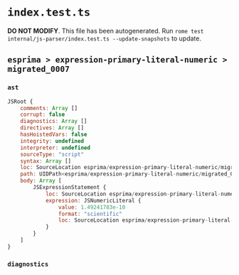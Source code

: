 # `index.test.ts`

**DO NOT MODIFY**. This file has been autogenerated. Run `rome test internal/js-parser/index.test.ts --update-snapshots` to update.

## `esprima > expression-primary-literal-numeric > migrated_0007`

### `ast`

```javascript
JSRoot {
	comments: Array []
	corrupt: false
	diagnostics: Array []
	directives: Array []
	hasHoistedVars: false
	integrity: undefined
	interpreter: undefined
	sourceType: "script"
	syntax: Array []
	loc: SourceLocation esprima/expression-primary-literal-numeric/migrated_0007/input.js 1:0-1:15
	path: UIDPath<esprima/expression-primary-literal-numeric/migrated_0007/input.js>
	body: Array [
		JSExpressionStatement {
			loc: SourceLocation esprima/expression-primary-literal-numeric/migrated_0007/input.js 1:0-1:15
			expression: JSNumericLiteral {
				value: 1.49241783e-10
				format: "scientific"
				loc: SourceLocation esprima/expression-primary-literal-numeric/migrated_0007/input.js 1:0-1:15
			}
		}
	]
}
```

### `diagnostics`

```

```
